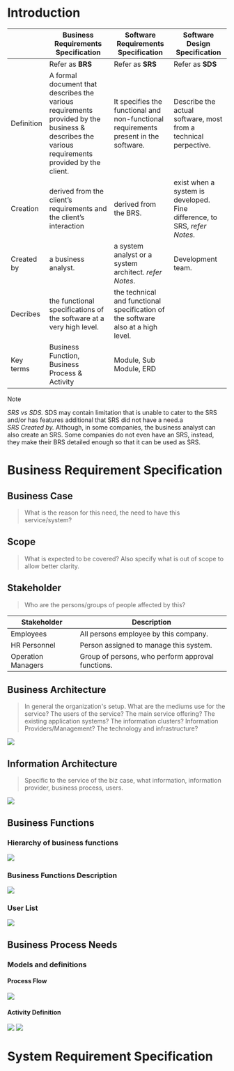# Introduction
 ||Business Requirements Specification|Software Requirements Specification|Software Design Specification|
 |-|---|---|----|
 || Refer as **BRS**|Refer as **SRS**|Refer as **SDS**|
|Definition| A formal document that describes the various requirements provided by the business & describes the various requirements provided by the client.|	It specifies the functional and non-functional requirements present in the software. | Describe the actual software, most from a technical perpective.|
|Creation| derived from the client’s requirements and the client’s interaction | derived from the BRS.| exist when a system is developed. Fine difference, to SRS, *refer Notes*. | 
|Created by|	 a business analyst.| a system analyst or a system architect. *refer Notes*.|Development team.|
|Decribes|	the functional specifications of the software at a very high level.| the technical and functional specification of the software also at a high level.|
|Key terms| Business Function, Business Process & Activity| Module, Sub Module, ERD|

> [!NOTE]
> *SRS vs SDS.* SDS may contain limitation that is unable to cater to the SRS and/or has features additional that SRS did not have a need.a\
> *SRS Created by.*  Although, in some companies, the business analyst can also create an SRS. Some companies do not even have an SRS, instead, they make their BRS detailed enough so that it can be used as SRS.

# Business Requirement Specification
## Business Case

> What is the reason for this need, the need to have this service/system?

## Scope

> What is expected to be covered? Also specify what is out of scope to allow better clarity.

## Stakeholder

> Who are the persons/groups of people affected by this?

| Stakeholder | Description |
| -------- | ------- |
| Employees  | All persons employee by this company. |
| HR Personnel | Person assigned to manage this system. |
| Operation Managers    | Group of persons, who perform approval functions.|  |

## Business Architecture

> In general the organization's setup. What are the mediums use for the service? The users of the service? The main service offering? The existing application systems? The information clusters? Information Providers/Management? The technology and infrastructure?

![](./image1.png)

## Information Architecture

> Specific to the service of the biz case, what information, information provider, business process, users.

![](./image2.png)

## Business Functions

### Hierarchy of business functions

![](./image3.png)

### Business Functions Description

![](./image5.png)

### User List

![](./image6.png)

## Business Process Needs

### Models and definitions

#### Process Flow

![](./image7.png)

#### Activity Definition

![](./image8.png)
![](./image9.png)

# System Requirement Specification
